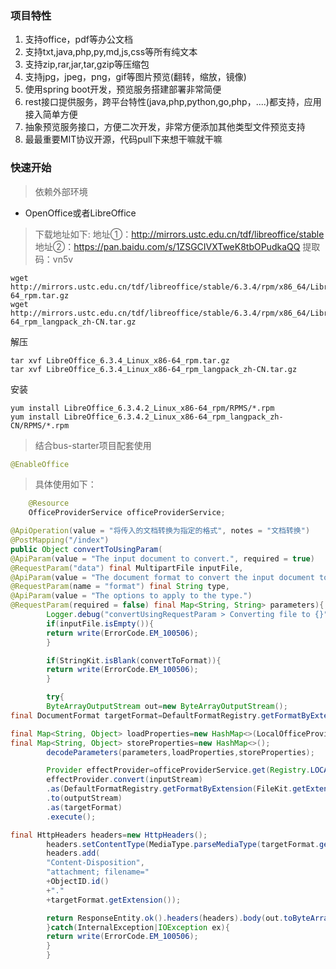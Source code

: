 ### 项目特性

1. 支持office，pdf等办公文档
1. 支持txt,java,php,py,md,js,css等所有纯文本
1. 支持zip,rar,jar,tar,gzip等压缩包
1. 支持jpg，jpeg，png，gif等图片预览(翻转，缩放，镜像)
1. 使用spring boot开发，预览服务搭建部署非常简便
1. rest接口提供服务，跨平台特性(java,php,python,go,php，....)都支持，应用接入简单方便
1. 抽象预览服务接口，方便二次开发，非常方便添加其他类型文件预览支持
1. 最最重要MIT协议开源，代码pull下来想干嘛就干嘛

### 快速开始

> 依赖外部环境

- OpenOffice或者LibreOffice

> 下载地址如下:
> 地址①：http://mirrors.ustc.edu.cn/tdf/libreoffice/stable
> 地址②：https://pan.baidu.com/s/1ZSGCIVXTweK8tbOPudkaQQ  提取码：vn5v

```text
wget http://mirrors.ustc.edu.cn/tdf/libreoffice/stable/6.3.4/rpm/x86_64/LibreOffice_6.3.4_Linux_x86-64_rpm.tar.gz
wget http://mirrors.ustc.edu.cn/tdf/libreoffice/stable/6.3.4/rpm/x86_64/LibreOffice_6.3.4_Linux_x86-64_rpm_langpack_zh-CN.tar.gz
```

解压

```text
tar xvf LibreOffice_6.3.4_Linux_x86-64_rpm.tar.gz
tar xvf LibreOffice_6.3.4_Linux_x86-64_rpm_langpack_zh-CN.tar.gz
```

安装

```text
yum install LibreOffice_6.3.4.2_Linux_x86-64_rpm/RPMS/*.rpm
yum install LibreOffice_6.3.4.2_Linux_x86-64_rpm_langpack_zh-CN/RPMS/*.rpm
```

> 结合bus-starter项目配套使用

```java
@EnableOffice
```

> 具体使用如下：

```java
    @Resource
    OfficeProviderService officeProviderService;

@ApiOperation(value = "将传入的文档转换为指定的格式", notes = "文档转换")
@PostMapping("/index")
public Object convertToUsingParam(
@ApiParam(value = "The input document to convert.", required = true)
@RequestParam("data") final MultipartFile inputFile,
@ApiParam(value = "The document format to convert the input document to.", required = true)
@RequestParam(name = "format") final String type,
@ApiParam(value = "The options to apply to the type.")
@RequestParam(required = false) final Map<String, String> parameters){
        Logger.debug("convertUsingRequestParam > Converting file to {}",type);
        if(inputFile.isEmpty()){
        return write(ErrorCode.EM_100506);
        }

        if(StringKit.isBlank(convertToFormat)){
        return write(ErrorCode.EM_100506);
        }

        try{
        ByteArrayOutputStream out=new ByteArrayOutputStream();
final DocumentFormat targetFormat=DefaultFormatRegistry.getFormatByExtension(type);

final Map<String, Object> loadProperties=new HashMap<>(LocalOfficeProvider.DEFAULT_LOAD_PROPERTIES);
final Map<String, Object> storeProperties=new HashMap<>();
        decodeParameters(parameters,loadProperties,storeProperties);

        Provider effectProvider=officeProviderService.get(Registry.LOCAL);
        effectProvider.convert(inputStream)
        .as(DefaultFormatRegistry.getFormatByExtension(FileKit.getExtension(filename)))
        .to(outputStream)
        .as(targetFormat)
        .execute();

final HttpHeaders headers=new HttpHeaders();
        headers.setContentType(MediaType.parseMediaType(targetFormat.getMediaType()));
        headers.add(
        "Content-Disposition",
        "attachment; filename="
        +ObjectID.id()
        +"."
        +targetFormat.getExtension());

        return ResponseEntity.ok().headers(headers).body(out.toByteArray());
        }catch(InternalException|IOException ex){
        return write(ErrorCode.EM_100506);
        }
        }

```